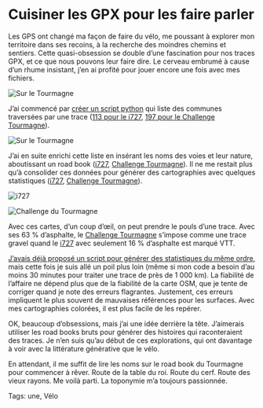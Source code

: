 # Cuisiner les GPX pour les faire parler

Les GPS ont changé ma façon de faire du vélo, me poussant à explorer mon territoire dans ses recoins, à la recherche des moindres chemins et sentiers. Cette quasi-obsession se double d’une fascination pour nos traces GPX, et ce que nous pouvons leur faire dire. Le cerveau embrumé à cause d’un rhume insistant, j’en ai profité pour jouer encore une fois avec mes fichiers.

![Sur le Tourmagne](https://tcrouzet.com/images_tc/2024/03/cities03.png)

J’ai commencé par [créer un script python](https://github.com/tcrouzet/img2gpx) qui liste des communes traversées par une trace ([113 pour le i727](https://727.tcrouzet.com/static/route-727_road_book.md), [197 pour le Challenge Tourmagne](https://727.tcrouzet.com/static/route-tourmagne_road_book.md)).

![Sur le Tourmagne](https://tcrouzet.com/images_tc/2024/03/cities04.png)

J’ai en suite enrichi cette liste en insérant les noms des voies et leur nature, aboutissant un road book ([i727](https://727.tcrouzet.com/static/route-727_road_book_plus.md), [Challenge Tourmagne](https://727.tcrouzet.com/static/route-tourmagne_road_book_plus.md)). Il ne me restait plus qu’à consolider ces données pour générer des cartographies avec quelques statistiques ([i727](https://727.tcrouzet.com/static/route-727_road_book_plus.html), [Challenge Tourmagne](https://727.tcrouzet.com/static/route-tourmagne_road_book_plus.html)).

![i727](https://tcrouzet.com/images_tc/2024/03/cities01.jpg)

![Challenge du Tourmagne](https://tcrouzet.com/images_tc/2024/03/cities02.jpg)

Avec ces cartes, d’un coup d’œil, on peut prendre le pouls d’une trace. Avec ses 63 % d’asphalte, le [Challenge Tourmagne](https://www.tourmagne.bike/fr/) s’impose comme une trace gravel quand le [i727](https://727.tcrouzet.com/i727/) avec seulement 16 % d’asphalte est marqué VTT.

[J’avais déjà proposé un script pour générer des statistiques du même ordre](https://tcrouzet.com/2023/10/29/asphalte-gravier-ou-terre/), mais cette fois je suis allé un poil plus loin (même si mon code a besoin d’au moins 30 minutes pour traiter une trace de près de 1 000 km). La fiabilité de l’affaire ne dépend plus que de la fiabilité de la carte OSM, que je tente de corriger quand je note des erreurs flagrantes. Justement, ces erreurs impliquent le plus souvent de mauvaises références pour les surfaces. Avec mes cartographies colorées, il est plus facile de les repérer.

OK, beaucoup d’obsessions, mais j’ai une idée derrière la tête. J’aimerais utiliser les road books bruts pour générer des histoires qui raconteraient des traces. Je n’en suis qu’au début de ces explorations, qui ont davantage à voir avec la littérature générative que le vélo.

En attendant, il me suffit de lire les noms sur le road book du Tourmagne pour commencer à rêver. Route de la table du roi. Route du cerf. Route des vieux rayons. Me voilà parti. La toponymie m’a toujours passionnée.

Tags: une, Vélo